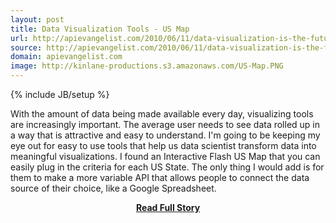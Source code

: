 ```yaml
---
layout: post
title: Data Visualization Tools - US Map
url: http://apievangelist.com/2010/06/11/data-visualization-is-the-future/
source: http://apievangelist.com/2010/06/11/data-visualization-is-the-future/
domain: apievangelist.com
image: http://kinlane-productions.s3.amazonaws.com/US-Map.PNG
---
```

{% include JB/setup %}<p>With the amount of data being made available every day, visualizing tools are increasingly important. 
The average user needs to see data rolled up in a way that is attractive and easy to understand.
I'm going to be keeping my eye out for easy to use tools that help us data scientist transform data into meaningful visualizations.
I found an Interactive Flash US Map that you can easily plug in the criteria for each US State.
The only thing I would add is for them to make a more variable API that allows people to connect the data source of their choice, like a Google Spreadsheet.</p>
<center><p><a href="http://apievangelist.com/2010/06/11/data-visualization-is-the-future/" style='padding:25px; font-sze:18px; font-weight: bold;'>Read Full Story</a></p></center>
